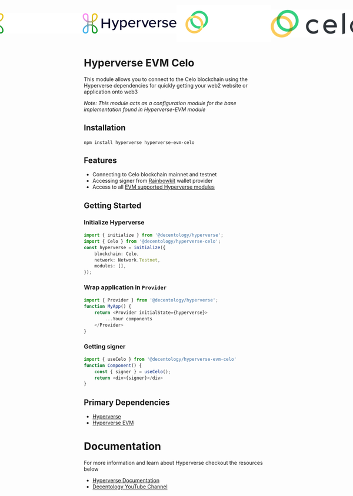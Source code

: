 
<div style="display:flex; justify-content:center; align-items:center">
	<img src="./../../.github/Hyperverse_Logo_Vertical_White.png#gh-dark-mode-only" width="256" alt="Hyperverse logo" />
	<img src="./../../.github/Hyperverse_Logo_Vertical_Blue.png#gh-light-mode-only" width="256" alt="Hyperverse logo" />
	<img src="./.github/celo-logo-reversed.svg#gh-dark-mode-only" alt="Celo logo" style="width:256px;" />
	<img src="./.github/celo-logo.svg#gh-light-mode-only" alt="Celo logo" style="width:256px;" />
</div>


# Hyperverse EVM Celo
This module allows you to connect to the Celo blockchain using the Hyperverse dependencies for quickly getting your web2 website or application onto web3

*Note: This module acts as a configuration module for the base implementation found in Hyperverse-EVM module*

## Installation
`npm install hyperverse hyperverse-evm-celo`

## Features
- Connecting to Celo blockchain mainnet and testnet
- Accessing signer from [Rainbowkit](https://www.npmjs.com/package/@rainbow-me/rainbowkit) wallet provider
- Access to all [EVM supported Hyperverse modules](https://www.npmjs.com/search?q=%40decentology%2Fhyperverse-evm)

## Getting Started
### Initialize Hyperverse
```typescript
import { initialize } from '@decentology/hyperverse';
import { Celo } from '@decentology/hyperverse-celo';
const hyperverse = initialize({
	blockchain: Celo,
	network: Network.Testnet,
	modules: [],
});
```
### Wrap application in `Provider`
```typescript
import { Provider } from '@decentology/hyperverse';
function MyApp() {
	return <Provider initialState={hyperverse}>
		...Your components
	</Provider>
}
```
### Getting signer
```typescript
import { useCelo } from '@decentology/hyperverse-evm-celo'
function Component() {
	const { signer } = useCelo();
	return <div>{signer}</div>
}
```

## Primary Dependencies
- [Hyperverse](https://www.npmjs.com/package/@decentology/hyperverse)
- [Hyperverse EVM](https://www.npmjs.com/package/@decentology/hyperverse-evm)


# Documentation
For more information and learn about Hyperverse checkout the resources below

- [Hyperverse Documentation](https://docs.hyperverse.dev/)
- [Decentology YouTube Channel](https://www.youtube.com/c/Decentology)
